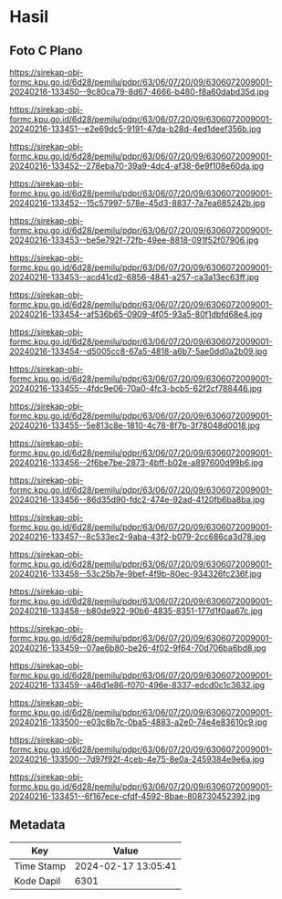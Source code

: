 # Hasil

## Foto C Plano

https://sirekap-obj-formc.kpu.go.id/6d28/pemilu/pdpr/63/06/07/20/09/6306072009001-20240216-133450--9c80ca79-8d67-4666-b480-f8a60dabd35d.jpg

https://sirekap-obj-formc.kpu.go.id/6d28/pemilu/pdpr/63/06/07/20/09/6306072009001-20240216-133451--e2e69dc5-9191-47da-b28d-4ed1deef356b.jpg

https://sirekap-obj-formc.kpu.go.id/6d28/pemilu/pdpr/63/06/07/20/09/6306072009001-20240216-133452--278eba70-39a9-4dc4-af38-6e9f108e60da.jpg

https://sirekap-obj-formc.kpu.go.id/6d28/pemilu/pdpr/63/06/07/20/09/6306072009001-20240216-133452--15c57997-578e-45d3-8837-7a7ea685242b.jpg

https://sirekap-obj-formc.kpu.go.id/6d28/pemilu/pdpr/63/06/07/20/09/6306072009001-20240216-133453--be5e792f-72fb-49ee-8818-091f52f07906.jpg

https://sirekap-obj-formc.kpu.go.id/6d28/pemilu/pdpr/63/06/07/20/09/6306072009001-20240216-133453--acd41cd2-6856-4841-a257-ca3a13ec63ff.jpg

https://sirekap-obj-formc.kpu.go.id/6d28/pemilu/pdpr/63/06/07/20/09/6306072009001-20240216-133454--af536b65-0909-4f05-93a5-80f1dbfd68e4.jpg

https://sirekap-obj-formc.kpu.go.id/6d28/pemilu/pdpr/63/06/07/20/09/6306072009001-20240216-133454--d5005cc8-67a5-4818-a6b7-5ae0dd0a2b09.jpg

https://sirekap-obj-formc.kpu.go.id/6d28/pemilu/pdpr/63/06/07/20/09/6306072009001-20240216-133455--4fdc9e06-70a0-4fc3-bcb5-62f2cf788446.jpg

https://sirekap-obj-formc.kpu.go.id/6d28/pemilu/pdpr/63/06/07/20/09/6306072009001-20240216-133455--5e813c8e-1810-4c78-8f7b-3f78048d0018.jpg

https://sirekap-obj-formc.kpu.go.id/6d28/pemilu/pdpr/63/06/07/20/09/6306072009001-20240216-133456--2f6be7be-2873-4bff-b02e-a897600d99b6.jpg

https://sirekap-obj-formc.kpu.go.id/6d28/pemilu/pdpr/63/06/07/20/09/6306072009001-20240216-133456--86d35d90-fdc2-474e-92ad-4120fb6ba8ba.jpg

https://sirekap-obj-formc.kpu.go.id/6d28/pemilu/pdpr/63/06/07/20/09/6306072009001-20240216-133457--8c533ec2-9aba-43f2-b079-2cc686ca3d78.jpg

https://sirekap-obj-formc.kpu.go.id/6d28/pemilu/pdpr/63/06/07/20/09/6306072009001-20240216-133458--53c25b7e-9bef-4f9b-80ec-934326fc236f.jpg

https://sirekap-obj-formc.kpu.go.id/6d28/pemilu/pdpr/63/06/07/20/09/6306072009001-20240216-133458--b80de922-90b6-4835-8351-177d1f0aa67c.jpg

https://sirekap-obj-formc.kpu.go.id/6d28/pemilu/pdpr/63/06/07/20/09/6306072009001-20240216-133459--07ae6b80-be26-4f02-9f64-70d706ba6bd8.jpg

https://sirekap-obj-formc.kpu.go.id/6d28/pemilu/pdpr/63/06/07/20/09/6306072009001-20240216-133459--a46d1e86-f070-496e-8337-edcd0c1c3632.jpg

https://sirekap-obj-formc.kpu.go.id/6d28/pemilu/pdpr/63/06/07/20/09/6306072009001-20240216-133500--e03c8b7c-0ba5-4883-a2e0-74e4e83610c9.jpg

https://sirekap-obj-formc.kpu.go.id/6d28/pemilu/pdpr/63/06/07/20/09/6306072009001-20240216-133500--7d97f92f-4ceb-4e75-8e0a-2459384e9e6a.jpg

https://sirekap-obj-formc.kpu.go.id/6d28/pemilu/pdpr/63/06/07/20/09/6306072009001-20240216-133451--6f167ece-cfdf-4592-8bae-808730452392.jpg


## Metadata

| Key        | Value               |
| ---------- | ------------------- |
| Time Stamp | 2024-02-17 13:05:41 |
| Kode Dapil | 6301                |



